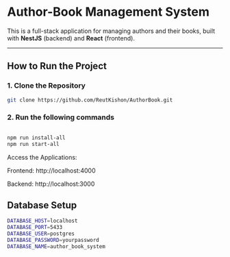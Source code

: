# Author-Book Management System

This is a full-stack application for managing authors and their books, built with **NestJS** (backend) and **React** (frontend).

---

## **How to Run the Project**

### **1. Clone the Repository**

```bash
git clone https://github.com/ReutKishon/AuthorBook.git
```

### **2. Run the following commands**

```bash

npm run install-all
npm run start-all
```
Access the Applications:

Frontend: http://localhost:4000

Backend: http://localhost:3000

## **Database Setup**

```bash
DATABASE_HOST=localhost
DATABASE_PORT=5433
DATABASE_USER=postgres
DATABASE_PASSWORD=yourpassword
DATABASE_NAME=author_book_system
```
